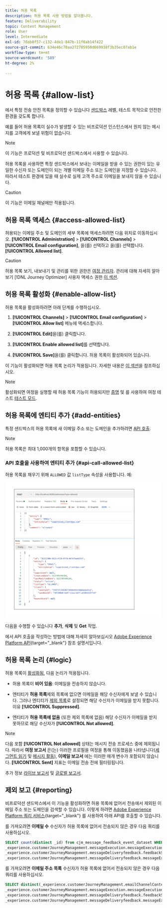 ```yaml
---
title: 허용 목록
description: 허용 목록 사용 방법을 알아봅니다.
feature: Deliverability
topic: Content Management
role: User
level: Intermediate
exl-id: 70ab8f57-c132-4de1-847b-11f0ab14f422
source-git-commit: 634e46c70aa272785950d669938f3b35ec07ab1e
workflow-type: tm+mt
source-wordcount: '589'
ht-degree: 2%

---
```


# 허용 목록 {#allow-list}

에서 특정 전송 안전 목록을 정의할 수 있습니다 [샌드박스](../administration/sandboxes.md) 레벨, 테스트 목적으로 안전한 환경을 갖도록 합니다.

예를 들어 허용 목록이 실수가 발생할 수 있는 비프로덕션 인스턴스에서 원치 않는 메시지를 고객에게 보낼 위험이 없습니다.

>[!NOTE]
>
>이 기능은 프로덕션 및 비프로덕션 샌드박스에서 사용할 수 있습니다.

허용 목록을 사용하면 특정 샌드박스에서 보내는 이메일을 받을 수 있는 권한이 있는 유일한 수신자 또는 도메인이 되는 개별 이메일 주소 또는 도메인을 지정할 수 있습니다. 따라서 테스트 환경에 있을 때 실수로 실제 고객 주소로 이메일을 보내지 않을 수 있습니다.

>[!CAUTION]
>
>이 기능은 이메일 채널에만 적용됩니다.

## 허용 목록 액세스 {#access-allowed-list}

허용되는 이메일 주소 및 도메인의 세부 목록에 액세스하려면 다음 위치로 이동하십시오. **[!UICONTROL Administration]** > **[!UICONTROL Channels]** > **[!UICONTROL Email configuration]**, 을(를) 선택하고 을(를) 선택합니다. **[!UICONTROL Allowed list]**.

>[!CAUTION]
>
>허용 목록 보기, 내보내기 및 관리를 위한 권한은 [여정 관리자](../administration/ootb-product-profiles.md#journey-administrator). 관리에 대해 자세히 알아보기 [!DNL Journey Optimizer] 사용자 액세스 권한 [이 섹션](../administration/permissions-overview.md).

## 허용 목록 활성화 {#enable-allow-list}

허용 목록을 활성화하려면 아래 단계를 수행하십시오.

1. **[!UICONTROL Channels]** > **[!UICONTROL Email configuration]** > **[!UICONTROL Allow list]** 메뉴에 액세스합니다.

1. **[!UICONTROL Edit]**&#x200B;을(를) 클릭합니다.

1. **[!UICONTROL Enable allowed list]**&#x200B;를 선택합니다.

1. **[!UICONTROL Save]**&#x200B;을(를) 클릭합니다. 허용 목록이 활성화되어 있습니다.

이 기능이 활성화되면 허용 목록 논리가 적용됩니다. 자세한 내용은 [이 섹션](#logic)을 참조하십시오.

>[!NOTE]
>
>활성화되면 여정을 실행할 때 허용 목록 기능이 허용되지만 [증명](../design/preview.md#send-proofs) 및 를 사용하여 여정 테스트 [테스트 모드](../building-journeys/testing-the-journey.md).

## 허용 목록에 엔티티 추가 {#add-entities}

특정 샌드박스의 허용 목록에 새 이메일 주소 또는 도메인을 추가하려면 [API 호출](#api-call-allowed-list).

>[!NOTE]
>
>허용 목록은 최대 1,000개의 항목을 포함할 수 있습니다.

### API 호출을 사용하여 엔티티 추가 {#api-call-allowed-list}

허용 목록을 채우기 위해 `ALLOWED` 값 `listType` 속성을 사용합니다. 예:

![](assets/allow-list-api.png)

다음을 수행할 수 있습니다 **추가**, **삭제** 및 **Get** 작업.

에서 API 호출을 작성하는 방법에 대해 자세히 알아보십시오 [Adobe Experience Platform API](https://experienceleague.adobe.com/docs/experience-platform/landing/platform-apis/api-guide.html){target=&quot;_blank&quot;} 참조 설명서입니다.

## 허용 목록 논리 {#logic}

허용 목록이 [활성화됨](#enable-allow-list), 다음 논리가 적용됩니다.

* 허용 목록이 **비어 있음**: 이메일을 전송하지 않습니다.

* 엔티티가 **허용 목록**&#x200B;제외 목록에 없으면 이메일을 해당 수신자에게 보낼 수 있습니다. 그러나 엔티티가 [제외 목록](../reports/suppression-list.md)로 설정되면 해당 수신자가 이메일을 받지 못합니다. 이유 **[!UICONTROL Suppressed]**.

* 엔티티가 **허용 목록에 없음** (또한 제외 목록에 없음) 해당 수신자가 이메일을 받지 못하므로 해당 수신자가 **[!UICONTROL Not allowed]**.

>[!NOTE]
>
>다음 포함 **[!UICONTROL Not allowed]** 상태는 메시지 전송 프로세스 중에 제외됩니다. 따라서 **여정 보고서** 은(는) 이러한 프로필을 여정을 통해 이동했음을 나타냅니다([세그먼트 읽기](../building-journeys/read-segment.md) 및 [메시지 활동](../building-journeys/journeys-message.md)), **이메일 보고서** 에는 이러한 매개 변수가 포함되지 않습니다. **[!UICONTROL Sent]** 지표는 이메일 전송 전에 필터링됩니다.
>
>추가 정보 [라이브 보고서](../reports/live-report.md) 및 [글로벌 보고서](../reports/global-report.md).

## 제외 보고 {#reporting}

비프로덕션 샌드박스에서 이 기능을 활성화하면 허용 목록에 없어서 전송에서 제외된 이메일 주소 또는 도메인을 검색할 수 있습니다. 이렇게 하려면 [Adobe Experience Platform 쿼리 서비스](https://experienceleague.adobe.com/docs/experience-platform/query/api/getting-started.html){target=&quot;_blank&quot;} 를 사용하여 아래 API를 호출할 수 있습니다.

를 가져오려면 **이메일 수** 수신자가 허용 목록에 없어서 전송되지 않은 경우 다음 쿼리를 사용하십시오.

```sql
SELECT count(distinct _id) from cjm_message_feedback_event_dataset WHERE
_experience.customerJourneyManagement.messageExecution.messageExecutionID = '<MESSAGE_EXECUTION_ID>' AND
_experience.customerJourneyManagement.messageDeliveryfeedback.feedbackStatus = 'exclude' AND
_experience.customerJourneyManagement.messageDeliveryfeedback.messageExclusion.reason = 'EmailNotAllowed'
```

를 가져오려면 **이메일 주소 목록** 수신자가 허용 목록에 없어서 전송되지 않은 경우 다음 쿼리를 사용하십시오.

```sql
SELECT distinct(_experience.customerJourneyManagement.emailChannelContext.address) from cjm_message_feedback_event_dataset WHERE
_experience.customerJourneyManagement.messageExecution.messageExecutionID IS NOT NULL AND
_experience.customerJourneyManagement.messageDeliveryfeedback.feedbackStatus = 'exclude' AND
_experience.customerJourneyManagement.messageDeliveryfeedback.messageExclusion.reason = 'EmailNotAllowed'
```
